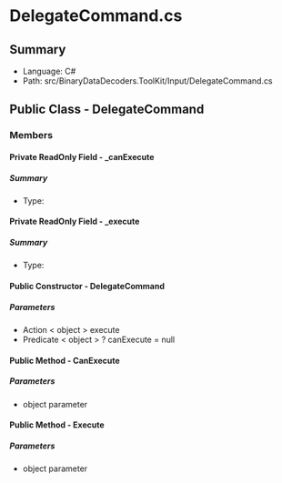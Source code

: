 ﻿# DelegateCommand.cs

## Summary

* Language: C#
* Path: src/BinaryDataDecoders.ToolKit/Input/DelegateCommand.cs

## Public Class - DelegateCommand

### Members

#### Private ReadOnly Field - _canExecute

##### Summary

 * Type: 

#### Private ReadOnly Field - _execute

##### Summary

 * Type: 

#### Public Constructor - DelegateCommand

#####  Parameters

 - Action < object > execute 
 - Predicate < object > ? canExecute = null 

#### Public Method - CanExecute

#####  Parameters

 - object parameter 

#### Public Method - Execute

#####  Parameters

 - object parameter 

